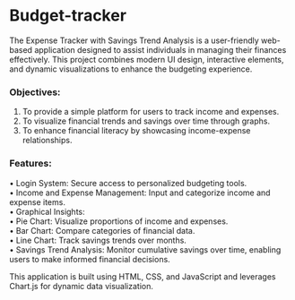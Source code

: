 # Budget-tracker
 
The Expense Tracker with Savings Trend Analysis is a user-friendly web-based 
application designed to assist individuals in managing their finances effectively. 
This project combines modern UI design, interactive elements, and dynamic 
visualizations to enhance the budgeting experience. 
 
### Objectives: 
 
 1. To provide a simple platform for users to track income and expenses. 
 2. To visualize financial trends and savings over time through graphs. 
 3. To enhance financial literacy by showcasing income-expense      
relationships. 
 
### Features: 
  
 • Login System: Secure access to personalized budgeting tools. <br>
 • Income and Expense Management: Input and categorize income and 
expense items. <br>
         • Graphical Insights: <br>
 • Pie Chart: Visualize proportions of income and expenses. <br>
 • Bar Chart: Compare categories of financial data. <br>
 • Line Chart: Track savings trends over months. <br>
 • Savings Trend Analysis: Monitor cumulative savings over time, 
enabling users to make informed financial decisions. <br>
 
This application is built using HTML, CSS, and JavaScript and leverages 
Chart.js for dynamic data visualization. 
